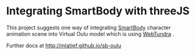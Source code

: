 # Integrating SmartBody with threeJS
This project suggests one way of integrating [SmartBody](http://smartbody.ict.usc.edu/) character animation scene into Virtual Oulu model which is using [WebTundra](https://github.com/realXtend/WebTundra) .

Further docs at http://mlatief.github.io/sb-oulu
